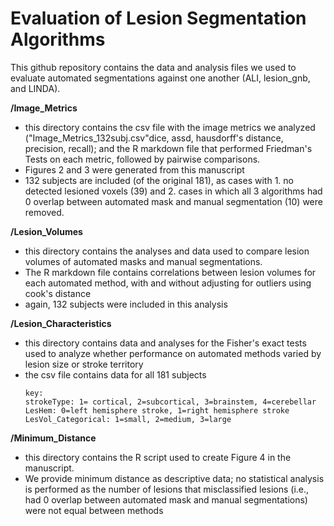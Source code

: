 # Evaluation of Lesion Segmentation Algorithms

This github repository contains the data and analysis files we used to evaluate automated 
segmentations against one another (ALI, lesion_gnb, and LINDA).

__/Image_Metrics__
- this directory contains the csv file with the image metrics we analyzed ("Image_Metrics_132subj.csv"dice, assd, hausdorff's distance, precision, recall); and the R markdown file that performed Friedman's Tests on each metric, followed by pairwise comparisons.
- Figures 2 and 3 were generated from this manuscript
- 132 subjects are included (of the original 181), as cases with 1. no detected lesioned voxels (39) and 2. cases in which all 3 algorithms had 0 overlap between automated mask and manual segmentation (10) were removed.

__/Lesion_Volumes__
- this directory contains the analyses and data used to compare lesion volumes of automated masks and manual segmentations.
- The R markdown file contains correlations between lesion volumes for each automated  method, with and without adjusting for outliers using cook's distance
- again, 132 subjects were included in this analysis
	
__/Lesion_Characteristics__
- this directory contains data and analyses for the Fisher's exact tests used to analyze whether performance on automated methods varied by lesion size or stroke territory
- the csv file contains data for all 181 subjects
	```
	key:
	strokeType: 1= cortical, 2=subcortical, 3=brainstem, 4=cerebellar
	LesHem: 0=left hemisphere stroke, 1=right hemisphere stroke
	LesVol_Categorical: 1=small, 2=medium, 3=large
	```
	
__/Minimum_Distance__
- this directory contains the R script used to create Figure 4 in the manuscript. 
- We provide minimum distance as descriptive data; no statistical analysis is performed as the number of lesions that misclassified lesions (i.e., had 0 overlap between automated mask and manual segmentations) were not equal between methods
	

	

	
	
